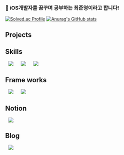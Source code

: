 ### 👋 iOS개발자를 꿈꾸며 공부하는 최준영이라고 합니다!

[![Solved.ac Profile](http://mazassumnida.wtf/api/v2/generate_badge?boj=cjy0005)](https://solved.ac/cjy0005/)
[![Anurag's GitHub stats](https://github-readme-stats.vercel.app/api?username=J0onYEOng)](https://github.com/anuraghazra/github-readme-stats)


## Projects


## Skills

<img src="https://img.shields.io/badge/Swift-F05138?style=flat&logo=Swift&logoColor=white" style="height : auto; margin-left : 10px; margin-right : 10px;"/> <img src="https://img.shields.io/badge/C++-00599C?style=flat&logo=cplusplus&logoColor=white" style="height : auto; margin-left : 10px; margin-right : 10px;"/> <img src="https://img.shields.io/badge/Python-3776AB?style=flat&logo=python&logoColor=white" style="height : auto; margin-left : 10px; margin-right : 10px;"/>

## Frame works

<img src="https://img.shields.io/badge/SwiftUI-0094F5?style=flat&logo=Swift&logoColor=white" style="height : auto; margin-left : 10px; margin-right : 10px;"/> <img src="https://img.shields.io/badge/UIKit-FF9E0F?style=flat&logo=Swift&logoColor=white" style="height : auto; margin-left : 10px; margin-right : 10px;"/>

## Notion

<a href="https://cactus-snout-d26.notion.site/iOS-37a451386c86401080358334e7b1b78f">
  <img src="https://img.shields.io/badge/iOS-FFFFFF?style=flat&logo=notion&logoColor=black" style="height : auto; margin-left : 10px; margin-right : 10px;"/>
</a>

## Blog

<a href="https://ios-adventure-with-aphelios.tistory.com/">
  <img src="https://img.shields.io/badge/Tistory-F36D5D?style=flat&logo=tistory&logoColor=black" style="height : auto; margin-left : 10px; margin-right : 10px;"/>
</a>
